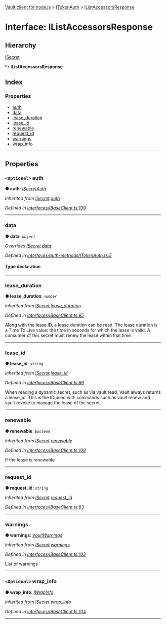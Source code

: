 [Vault client for node.js](../README.md) > [ITokenAuth](../modules/itokenauth.md) > [IListAccessorsResponse](../interfaces/itokenauth.ilistaccessorsresponse.md)

# Interface: IListAccessorsResponse

## Hierarchy

 [ISecret](isecret.md)

**↳ IListAccessorsResponse**

## Index

### Properties

* [auth](itokenauth.ilistaccessorsresponse.md#auth)
* [data](itokenauth.ilistaccessorsresponse.md#data)
* [lease_duration](itokenauth.ilistaccessorsresponse.md#lease_duration)
* [lease_id](itokenauth.ilistaccessorsresponse.md#lease_id)
* [renewable](itokenauth.ilistaccessorsresponse.md#renewable)
* [request_id](itokenauth.ilistaccessorsresponse.md#request_id)
* [warnings](itokenauth.ilistaccessorsresponse.md#warnings)
* [wrap_info](itokenauth.ilistaccessorsresponse.md#wrap_info)

---

## Properties

<a id="auth"></a>

### `<Optional>` auth

**● auth**: *[ISecretAuth](isecretauth.md)*

*Inherited from [ISecret](isecret.md).[auth](isecret.md#auth)*

*Defined in [interfaces/IBaseClient.ts:109](https://github.com/theogravity/vault-tacular/blob/2099cfa/src/interfaces/IBaseClient.ts#L109)*

___
<a id="data"></a>

###  data

**● data**: *`object`*

*Overrides [ISecret](isecret.md).[data](isecret.md#data)*

*Defined in [interfaces/auth-methods/ITokenAuth.ts:5](https://github.com/theogravity/vault-tacular/blob/2099cfa/src/interfaces/auth-methods/ITokenAuth.ts#L5)*

#### Type declaration

___
<a id="lease_duration"></a>

###  lease_duration

**● lease_duration**: *`number`*

*Inherited from [ISecret](isecret.md).[lease_duration](isecret.md#lease_duration)*

*Defined in [interfaces/IBaseClient.ts:95](https://github.com/theogravity/vault-tacular/blob/2099cfa/src/interfaces/IBaseClient.ts#L95)*

Along with the lease ID, a lease duration can be read. The lease duration is a Time To Live value: the time in seconds for which the lease is valid. A consumer of this secret must renew the lease within that time.

___
<a id="lease_id"></a>

###  lease_id

**● lease_id**: *`string`*

*Inherited from [ISecret](isecret.md).[lease_id](isecret.md#lease_id)*

*Defined in [interfaces/IBaseClient.ts:89](https://github.com/theogravity/vault-tacular/blob/2099cfa/src/interfaces/IBaseClient.ts#L89)*

When reading a dynamic secret, such as via vault read, Vault always returns a lease\_id. This is the ID used with commands such as vault renew and vault revoke to manage the lease of the secret.

___
<a id="renewable"></a>

###  renewable

**● renewable**: *`boolean`*

*Inherited from [ISecret](isecret.md).[renewable](isecret.md#renewable)*

*Defined in [interfaces/IBaseClient.ts:108](https://github.com/theogravity/vault-tacular/blob/2099cfa/src/interfaces/IBaseClient.ts#L108)*

If the lease is renewable

___
<a id="request_id"></a>

###  request_id

**● request_id**: *`string`*

*Inherited from [ISecret](isecret.md).[request_id](isecret.md#request_id)*

*Defined in [interfaces/IBaseClient.ts:83](https://github.com/theogravity/vault-tacular/blob/2099cfa/src/interfaces/IBaseClient.ts#L83)*

___
<a id="warnings"></a>

###  warnings

**● warnings**: *[VaultWarnings](../#vaultwarnings)*

*Inherited from [ISecret](isecret.md).[warnings](isecret.md#warnings)*

*Defined in [interfaces/IBaseClient.ts:103](https://github.com/theogravity/vault-tacular/blob/2099cfa/src/interfaces/IBaseClient.ts#L103)*

List of warnings

___
<a id="wrap_info"></a>

### `<Optional>` wrap_info

**● wrap_info**: *[IWrapInfo](iwrapinfo.md)*

*Inherited from [ISecret](isecret.md).[wrap_info](isecret.md#wrap_info)*

*Defined in [interfaces/IBaseClient.ts:104](https://github.com/theogravity/vault-tacular/blob/2099cfa/src/interfaces/IBaseClient.ts#L104)*

___

